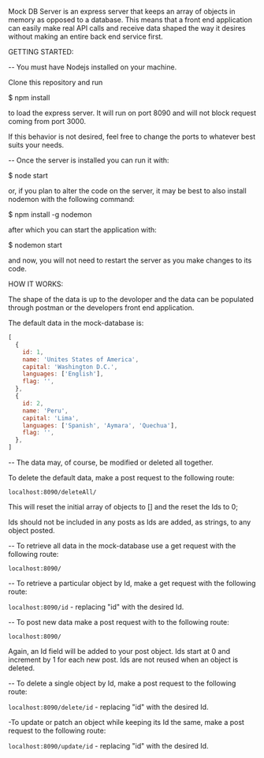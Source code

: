 Mock DB Server is an express server that keeps an array of objects in memory as opposed to a database. This means that a front end application can easily make real API calls and receive data shaped the way it desires without making an entire back end service first.

GETTING STARTED:

-- You must have Nodejs installed on your machine.

Clone this repository and run

  $ npm install

to load the express server. It will run on port 8090 and will not block request coming from port 3000.

If this behavior is not desired, feel free to change the ports to whatever best suits your needs.

-- Once the server is installed you can run it with:

  $ node start

or, if you plan to alter the code on the server, it may be best to also install nodemon with the following command:

  $ npm install -g nodemon

 after which you can start the application with:

  $ nodemon start

 and now, you will not need to restart the server as you make changes to its code.

HOW IT WORKS:

The shape of the data is up to the devoloper and the data can be populated through postman or the developers front end application.

The default data in the mock-database is:

```javascript
[
  {
    id: 1,
    name: 'Unites States of America',
    capital: 'Washington D.C.',
    languages: ['English'],
    flag: '',
  },
  {
    id: 2,
    name: 'Peru',
    capital: 'Lima',
    languages: ['Spanish', 'Aymara', 'Quechua'],
    flag: '',
  },
]
````

-- The data may, of course, be modified or deleted all together.

To delete the default data, make a post request to the following route:

`localhost:8090/deleteAll/`

This will reset the initial array of objects to [] and the reset the Ids to 0;


Ids should not be included in any posts as Ids are added, as strings, to any object posted.


-- To retrieve all data in the mock-database use a get request with the following route:

`localhost:8090/`


-- To retrieve a particular object by Id, make a get request with the following route:

`localhost:8090/id` - replacing "id" with the desired Id.


-- To post new data make a post request with to the following route:

`localhost:8090/`


Again, an Id field will be added to your post object. Ids start at 0 and increment by 1 for each new post. Ids are not reused when an object is deleted.


-- To delete a single object by Id, make a post request to the following route:

`localhost:8090/delete/id` - replacing "id" with the desired Id.


-To update or patch an object while keeping its Id the same, make a post request to the following route:

`localhost:8090/update/id` - replacing "id" with the desired Id.

